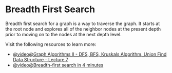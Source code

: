 # Breadth First Search

Breadth first search for a graph is a way to traverse the graph. It starts at the root node and explores all of the neighbor nodes at the present depth prior to moving on to the nodes at the next depth level.

Visit the following resources to learn more:

- [@video@Graph Algorithms II - DFS, BFS, Kruskals Algorithm, Union Find Data Structure - Lecture 7](https://www.youtube.com/watch?v=ufj5_bppBsA&list=PLFDnELG9dpVxQCxuD-9BSy2E7BWY3t5Sm&index=7)
- [@video@Breadth-first search in 4 minutes](https://www.youtube.com/watch?v=hz5ytanv5qe)
